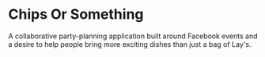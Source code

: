  Chips Or Something
=====================

A collaborative party-planning application built around Facebook events and a desire to help people bring more exciting dishes than just a bag of Lay's.
